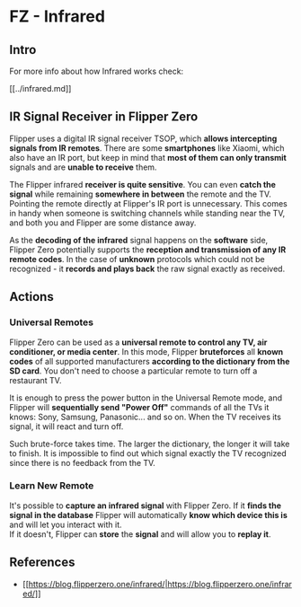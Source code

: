 # FZ - Infrared


## Intro 

For more info about how Infrared works check:

[[../infrared.md]]

## IR Signal Receiver in Flipper Zero 

Flipper uses a digital IR signal receiver TSOP, which **allows intercepting signals from IR remotes**. There are some **smartphones** like Xiaomi, which also have an IR port, but keep in mind that **most of them can only transmit** signals and are **unable to receive** them.

The Flipper infrared **receiver is quite sensitive**. You can even **catch the signal** while remaining **somewhere in between** the remote and the TV. Pointing the remote directly at Flipper's IR port is unnecessary. This comes in handy when someone is switching channels while standing near the TV, and both you and Flipper are some distance away.

As the **decoding of the infrared** signal happens on the **software** side, Flipper Zero potentially supports the **reception and transmission of any IR remote codes**. In the case of **unknown** protocols which could not be recognized - it **records and plays back** the raw signal exactly as received.

## Actions

### Universal Remotes

Flipper Zero can be used as a **universal remote to control any TV, air conditioner, or media center**. In this mode, Flipper **bruteforces** all **known codes** of all supported manufacturers **according to the dictionary from the SD card**. You don't need to choose a particular remote to turn off a restaurant TV.

It is enough to press the power button in the Universal Remote mode, and Flipper will **sequentially send "Power Off"** commands of all the TVs it knows: Sony, Samsung, Panasonic... and so on. When the TV receives its signal, it will react and turn off.

Such brute-force takes time. The larger the dictionary, the longer it will take to finish. It is impossible to find out which signal exactly the TV recognized since there is no feedback from the TV.

### Learn New Remote

It's possible to **capture an infrared signal** with Flipper Zero. If it **finds the signal in the database** Flipper will automatically **know which device this is** and will let you interact with it.\
If it doesn't, Flipper can **store** the **signal** and will allow you to **replay it**.

## References

- [[https://blog.flipperzero.one/infrared/|https://blog.flipperzero.one/infrared/]]



